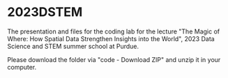 # 2023DSTEM
The presentation and files for the coding lab for the lecture "The Magic of Where: How Spatial Data Strengthen Insights into the World", 2023 Data Science and STEM summer school at Purdue.

Please download the folder via "code - Download ZIP" and unzip it in your computer. 
